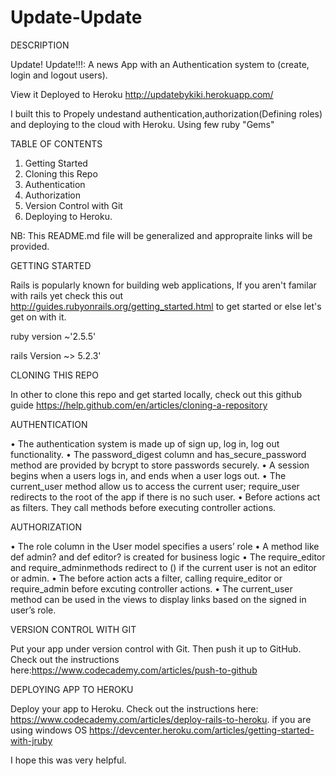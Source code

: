 
# Update-Update

DESCRIPTION

Update! Update!!!: A news App with an Authentication system to (create, login and logout users).

View it Deployed to Heroku http://updatebykiki.herokuapp.com/

I built this to Propely undestand authentication,authorization(Defining roles) and deploying to the cloud with Heroku.
Using few ruby "Gems"

TABLE OF CONTENTS

1. Getting Started
2. Cloning this Repo
3. Authentication
4. Authorization
5. Version Control with Git
6. Deploying to Heroku.

NB: This README.md file will be generalized and appropraite links will be provided. 



GETTING STARTED

  Rails is popularly known for building web applications, If you aren't familar with rails yet check this out http://guides.rubyonrails.org/getting_started.html to get started or else let's get on with it.
  
  ruby version ~'2.5.5'
  
  rails Version ~> 5.2.3'
  
  
CLONING THIS REPO

In other to clone this repo and get started locally, check out this github guide https://help.github.com/en/articles/cloning-a-repository

AUTHENTICATION

•	The authentication system is made up of sign up, log in, log out functionality.
•	The password_digest column and has_secure_password method are provided by bcrypt to store passwords securely.
•	A session begins when a users logs in, and ends when a user logs out.
•	The current_user method allow us to access the current user; require_user redirects to the root of the app if there is no such user.
•	Before actions act as filters. They call methods before executing controller actions.


AUTHORIZATION

•	The role column in the User model specifies a users’ role
•	A method like def admin? and def editor? is created for business logic
•	The require_editor and require_adminmethods redirect to () if the current user is not an editor or admin.
•	The before action acts a filter, calling require_editor or require_admin before excuting controller actions.
•	The current_user method can be used in the views to display links based on the signed in user’s role.

VERSION CONTROL WITH GIT

Put your app under version control with Git. Then push it up to GitHub. Check out the instructions here:https://www.codecademy.com/articles/push-to-github

DEPLOYING APP TO HEROKU

Deploy your app to Heroku. Check out the instructions here: https://www.codecademy.com/articles/deploy-rails-to-heroku. if you are using windows OS https://devcenter.heroku.com/articles/getting-started-with-jruby


I hope this was very helpful.


